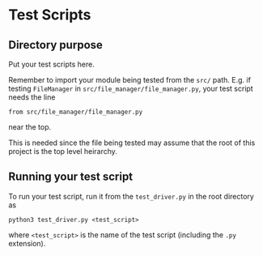 # Test Scripts

## Directory purpose

Put your test scripts here.

Remember to import your module being tested from the `src/` path. E.g. if testing `FileManager` in `src/file_manager/file_manager.py`, your test script needs the line

`from src/file_manager/file_manager.py`

near the top.

This is needed since the file being tested may assume that the root of this project is the top level heirarchy.

## Running your test script

To run your test script, run it from the `test_driver.py` in the root directory as

`python3 test_driver.py <test_script>`

where `<test_script>` is the name of the test script (including the `.py` extension).